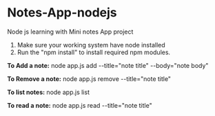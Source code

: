 # Notes-App-nodejs
Node js learning with Mini notes App project

1. Make sure your working system have node installed
2. Run the "npm install" to install required npm modules.

**To Add a note:**
node app.js add --title="note title" --body="note body"

**To Remove a note:**
node app.js remove --title="note title"

**To list notes:**
node app.js list

**To read a note:**
node app.js read --title="note title"
